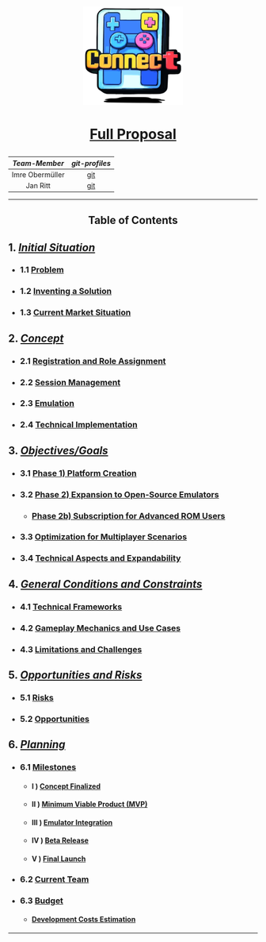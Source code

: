 <!-- Syp Project --->

<div align="center">

  <img src="img/logo-connect.svg" alt="connect-logo" width=40%>

</div>


# <p align="center"> [Full Proposal](proposal.md)</p>

<div align="center">

  |    *Team-Member*    |   *git-profiles*                       |
  |:-------------------:|:--------------------------------------:|
  |   Imre Obermüller   |   [git](https://github.com/Imre7777)   |
  |   Jan Ritt          |   [git](https://github.com/IxI-Enki)   |

</div>

  ---

## <p align="center"> Table of Contents </p>

## 1. [*Initial Situation*](https://github.com/IxI-Enki/project-connect/blob/proposal-final/proposal.md#-1-initial-situation--)
  - ### 1.1 [Problem](https://github.com/IxI-Enki/project-connect/blob/proposal-final/proposal.md#security-risks)
  - ### 1.2 [Inventing a Solution](https://github.com/IxI-Enki/project-connect/blob/proposal-final/proposal.md#inventing-a-solution)
  - ### 1.3 [Current Market Situation](https://github.com/IxI-Enki/project-connect/blob/proposal-final/proposal.md#current-market-situation)

## 2. [*Concept*](https://github.com/IxI-Enki/project-connect/blob/proposal-final/proposal.md#-2-concept-)
  - ### 2.1 [Registration and Role Assignment](https://github.com/IxI-Enki/project-connect/blob/proposal-final/proposal.md#registration-and-role-assignment)
  - ### 2.2 [Session Management](https://github.com/IxI-Enki/project-connect/blob/proposal-final/proposal.md#registration-and-role-assignment)
  - ### 2.3 [Emulation](https://github.com/IxI-Enki/project-connect/blob/proposal-final/proposal.md#emulation)
  - ### 2.4 [Technical Implementation](https://github.com/IxI-Enki/project-connect/blob/proposal-final/proposal.md#emulation)

## 3. [*Objectives/Goals*](https://github.com/IxI-Enki/project-connect/blob/proposal-final/proposal.md#-3-objectivesgoals--)
  - ### 3.1 [Phase 1) Platform Creation](https://github.com/IxI-Enki/project-connect/blob/proposal-final/proposal.md#phase-1-platform-creation)
  - ### 3.2 [Phase 2) Expansion to Open-Source Emulators](https://github.com/IxI-Enki/project-connect/blob/proposal-final/proposal.md#phase-1-platform-creation)
    - ### [Phase 2b) Subscription for Advanced ROM Users](https://github.com/IxI-Enki/project-connect/blob/proposal-final/proposal.md#phase-2b-subscription-for-advanced-rom-users)
  - ### 3.3 [Optimization for Multiplayer Scenarios](https://github.com/IxI-Enki/project-connect/blob/proposal-final/proposal.md#optimization-for-multiplayer-scenarios)
  - ### 3.4 [Technical Aspects and Expandability](https://github.com/IxI-Enki/project-connect/blob/proposal-final/proposal.md#optimization-for-multiplayer-scenarios)

## 4. [*General Conditions and Constraints*](https://github.com/IxI-Enki/project-connect/blob/proposal-final/proposal.md#-4-general-conditions-and-constraints-)
  - ### 4.1 [Technical Frameworks](https://github.com/IxI-Enki/project-connect/blob/proposal-final/proposal.md#-4-general-conditions-and-constraints-)
  - ### 4.2 [Gameplay Mechanics and Use Cases](https://github.com/IxI-Enki/project-connect/blob/proposal-final/proposal.md#-4-general-conditions-and-constraints-)
  - ### 4.3 [Limitations and Challenges](https://github.com/IxI-Enki/project-connect/blob/proposal-final/proposal.md#-4-general-conditions-and-constraints-)

## 5. [*Opportunities and Risks*](https://github.com/IxI-Enki/project-connect/blob/proposal-final/proposal.md#-4-general-conditions-and-constraints-)
  - ### 5.1 [Risks](https://github.com/IxI-Enki/project-connect/blob/proposal-final/proposal.md#risks)
  - ### 5.2 [Opportunities](https://github.com/IxI-Enki/project-connect/blob/proposal-final/proposal.md#opportunities)

## 6. [*Planning*](https://github.com/IxI-Enki/project-connect/blob/proposal-final/proposal.md#-6-planning--)
  - ### 6.1 [Milestones](https://github.com/IxI-Enki/project-connect/blob/proposal-final/proposal.md#-6-planning--)
    - #### Ⅰ ) [Concept Finalized](https://github.com/IxI-Enki/project-connect/blob/proposal-final/proposal.md#concept-finalized)
    - #### Ⅱ ) [Minimum Viable Product (MVP)](https://github.com/IxI-Enki/project-connect/blob/proposal-final/proposal.md#minimum-viable-product-mvp)
    - #### Ⅲ ) [Emulator Integration](https://github.com/IxI-Enki/project-connect/blob/proposal-final/proposal.md#minimum-viable-product-mvp)
    - #### Ⅳ ) [Beta Release](https://github.com/IxI-Enki/project-connect/blob/proposal-final/proposal.md#beta-release)
    - #### Ⅴ ) [Final Launch](https://github.com/IxI-Enki/project-connect/blob/proposal-final/proposal.md#beta-release)
  - ### 6.2 [Current Team](https://github.com/IxI-Enki/project-connect/blob/proposal-final/proposal.md#current-team)
  - ### 6.3 [Budget](https://github.com/IxI-Enki/project-connect/blob/proposal-final/proposal.md#current-team)
    - #### [Development Costs Estimation](https://github.com/IxI-Enki/project-connect/blob/proposal-final/proposal.md#estimate-on-cost-distribution)


---
